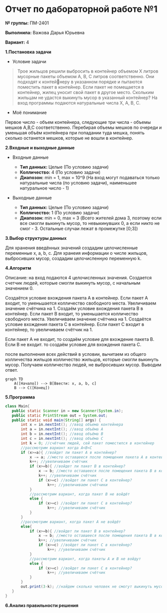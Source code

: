 # Отчет по дабораторной работе №1
**№ группы:** ПМ-2401

**Выполнила:** Важова Дарья Юрьевна

**Вариант:** 4

**1.Постановка задачи**

* Условие задачи
>Трое жильцов решили выбросить в контейнер объемом X литров мусорные пакеты объемом A, B, C литров соответственно. Они подходят к контейнеру в указанном порядке и пытаются поместить пакет в контейнер. Если пакет не помещается в контейнер, жилец уносит свой пакет в другое место. Скольким жильцам не удастся выкинуть мусор в указанный контейнер? На вход программы подаются натуральные числа X, A, B, C.
* Моё понимание

Первое число - объем контейнера, следующие три числа - объемы мешков A,B,C соответственно. Перебирая объемы мешков по очереди и уменьшая объём контейнера при попадании туда мешка, понять сколько останется мешков, которые не вошли в контейнер.

**2.Входные и выходные данные**

* Входные данные
  * **Тип данных:** Целые (По условию задачи)
  * **Колличество:** 4 (По условию задачи)
  * **Диапозон:** min = 1, max = 10^9 (На вход могут подаваться только натуральные числа (по условию задачи), наименьшее натуральное число - 1)

* Выходные данные
  * **Тип данных:** Целые (По условию задачи)
  * **Колличество:** 1 (По условию задачи)
  * **Диапозон:** min = 0, max = 3 (Всего жителей дома 3, поэтому если все смогли выкинуть мусор, то невыкинувших 0, а если никто не смог - 3. Остальные случаи лежат в промежутке [0;3])

**3.Выбор структуры данных**

Для хранения введённых значений создадим целочисленные переменные x, a, b, c. Для хранеия информации о числе жильцов, выбросивших мусор, создадим целочисленную переменную k.

**4.Алгоритм**

Описание: на вход подаются 4 целочисленных значения. Создается счетчик людей, которые смогли выкинуть мусор, с начальным значением 0. 

Создаётся условие вхождения пакета А в контейнер. Если пакет А входит, то уменьшается колличество свободного места. Увеличиваем значение счётчика на 1. Создаём условие вхождения пакета B в контейнер. Если пакет B входит, то уменьшается колличество свободного места. Увеличиваем значение счётчика на 1. Создаётся условие вхождения пакета C в контейнер. Если пакет С входит в контейнер, то увеличиваем счётчик на 1.

Если пакет А не входит, то создаём условие для вхождение пакета B. Если B не входит. то создаём условие для вхождения пакета C. 

после выполнения всех действий в условии, вычитаем из общего колличества жильцов колличество жильцов, которые смогли выкинуть мусор. Получаем колличество людей, не выбросивших мусор. Выводим ответ.

```mermaid
graph TD
    A([Начало]) --> B[Ввести: x, a, b, c]
    B --> C([Конец])
``` 

**5.Программа**

 ```java
 class Main{
    public static Scanner in = new Scanner(System.in);
    public static PrintStream out = System.out;
    public static void main(String[] args) {
        int x = in.nextInt(); //ввод объема контейнера
        int a = in.nextInt(); //ввод объёма А
        int b = in.nextInt(); //ввод объёма В
        int c = in.nextInt(); //ввод объёма С
        int k = 0; //счётчик людей, сей пакет поместился в контейнер
        //рассмотрим вариант когда A<B<C
        if (x>=a){ //войдет ли пакет А в контейнер?
            x -= a; //место оставшееся после помещения пакета А в контейнер
            k++; //увеличиваем счётчик
            if (x>=b){ //войдет ли пакет B в контейнер?
                x -= b; //место оставшееся после помещения пакета B в контейнер
                k++; //увеличиваем счётчик
                if (x>=c) //войдет ли пакет C в контейнер?
                    k++; //увеличиваем счётчики
            }
            //рассмотрим вариант, когда пакет В не войдёт
            else {
                if (x>=c) //войдет ли пакет C в контейнер?
                    k++; //увеличиваем счётчик
            }
        }
        //рассмотрим вариант, когда пакет A не войдёт
        else{
            if (x>=b){ //войдет ли пакет B в контейнер?
                x -= b; //место оставшееся после помещения пакета B в контейнер
                k++; //увеличиваем счётчик
                if (x>=c) //войдет ли пакет C в контейнер?
                    k++; //увеличиваем счётчик
            }
            //рассмотрим вариант, когда пакеты A и B не войдут
            else {
                if (x>=c) //войдет ли пакет C в контейнер?
                    k++; //увеличиваем счётчик
            }
        }
        out.print(3-k); //найдем сколько человек не смогут выкинуть мусор в контейнер
    }    
 }
 ```
**6.Анализ правильности решения**

